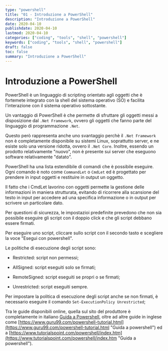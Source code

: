 ```yaml
---
type: "powershell"
title: "01 - Introduzione a PowerShell"
description: "Introduzione a PowerShell"
date: 2020-04-10
publishdate: 2020-04-10
lastmod: 2020-04-10
categories: ["coding", "tools", "shell", "powershell"]
keywords: ["coding", "tools", "shell", "powershell"]
draft: false
toc: false
summary: "Introduzione a PowerShell"
---
```


# Introduzione a PowerShell

PowerShell è un linguaggio di scripting orientato agli oggetti che è fortemete integrato con la shell del sistema operativo (SO) e facilita l'interazione con il sistema operativo sottostante. 

Un vantaggio di PowerShell è che permette di sfruttare gli oggetti messi a disposizione dal ``.Net Framework``, ovvero gli oggetti che fanno parte del linguaggio di programmazione ``.Net``.

Questo però rappresenta anche uno svantaggio perchè il ``.Net Framework`` non è completamente disponibile su sistemi Linux, soprattutto server, e ne esiste solo una versione ridotta, ovvero il ``.Net Core``. Inoltre, essendo un prodotto relativamente "nuovo", non è presente sui server che eseguono software relativamente "datato".

PowerShell ha una lista estendibile di comandi che è possibile eseguire. Ogni comando è noto come ``CommandLet`` o ``CmdLet`` ed è progettato per prendere in input oggetti e restituire in output un oggetto. 

Il fatto che i CmdLet lavorino con oggetti permette la gestione delle informazioni in maniera strutturata, evitando di ricorrere alla scansione del testo in input per accedere ad una specifica informazione o in output per scrivere un particolare dato.

Per questioni di sicurezza, le impostazioi predefinite prevedono che non sia possibile eseguire gli script con il doppio click e che gli script debbano essere firmati. 

Per eseguire uno script, cliccare sullo script con il secondo tasto e scegliere la voce "Esegui con powershell".

Le politiche di esecuzione degli script sono:

- Restricted: script non permessi;

- AllSigned: script eseguiti solo se firmati;

- RemoteSigned: script eseguiti se propri o se firmati;

- Unrestricted: script eseguiti sempre.

Per impostare la politica di esecuzione degli script anche se non firmati, è necessario eseguire il comando ``Set-ExecutionPolicy Unrestricted``;

Tra le guide disponibili online, quella sul sito del produttore è completamente in italiano [Guida a Powershell](https://docs.microsoft.com/it-it/powershell/scripting/overview?view=powershell-7 "Guida a Powershell"), oltre ad altre guide in inglese come [https://www.guru99.com/powershell-tutorial.html](https://www.guru99.com/powershell-tutorial.html "Guida a powershell") ed a [https://www.tutorialspoint.com/powershell/index.htm](https://www.tutorialspoint.com/powershell/index.htm "Guida a powershell").
